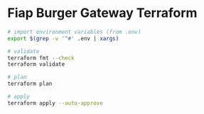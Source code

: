 # Fiap Burger Gateway Terraform

```bash
# import environment variables (from .env)
export $(grep -v '^#' .env | xargs)

# validate
terraform fmt --check
terraform validate

# plan
terraform plan

# apply
terraform apply --auto-approve
```
